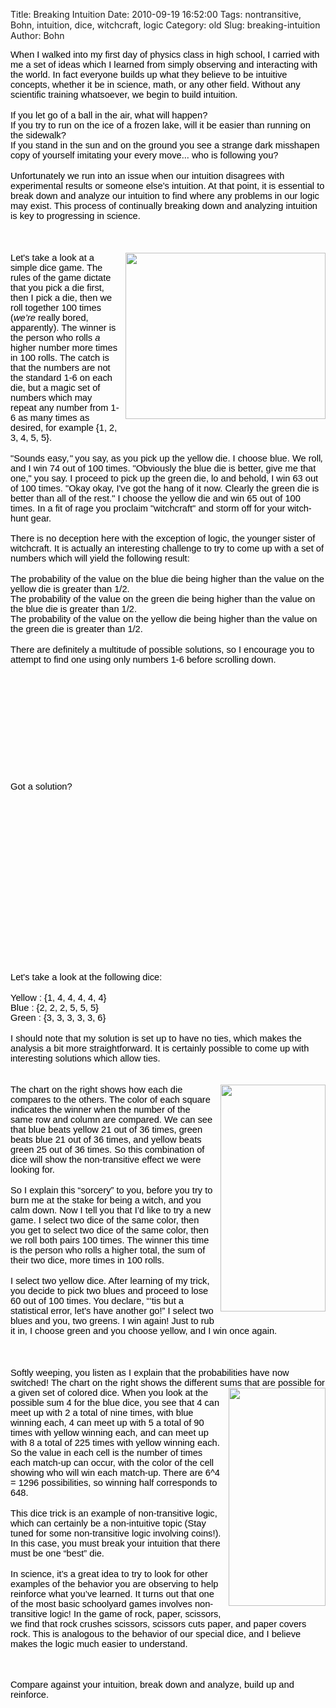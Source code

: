 Title: Breaking Intuition
Date: 2010-09-19 16:52:00
Tags: nontransitive, Bohn, intuition, dice, witchcraft, logic
Category: old
Slug: breaking-intuition
Author: Bohn

<span style="font-size: 11pt; font-family: Arial; color: rgb(0, 0, 0); background-color: transparent; font-weight: normal; font-style: normal; text-decoration: none; vertical-align: baseline;" id="internal-source-marker_0.5041676977831298"></span><span style="font-size: 11pt; font-family: Arial; color: rgb(0, 0, 0); background-color: transparent; font-weight: normal; font-style: normal; text-decoration: none; vertical-align: baseline;">When  I walked into my first day of physics class in high school, I carried  with me a set of ideas which I learned from simply observing and  interacting with the world.  In fact everyone builds up what they  believe to be intuitive concepts, whether it be in science, math, or any  other field.  Without any scientific training whatsoever, we begin to  build intuition.</span>
<br /><span style="font-size: 11pt; font-family: Arial; color: rgb(0, 0, 0); background-color: transparent; font-weight: normal; font-style: normal; text-decoration: none; vertical-align: baseline;"></span>
<br /><span style="font-size: 11pt; font-family: Arial; color: rgb(0, 0, 0); background-color: transparent; font-weight: normal; font-style: normal; text-decoration: none; vertical-align: baseline;">If you let go of a ball in the air, what will happen?  </span>
<br /><span style="font-size: 11pt; font-family: Arial; color: rgb(0, 0, 0); background-color: transparent; font-weight: normal; font-style: normal; text-decoration: none; vertical-align: baseline;">If you try to run on the ice of a frozen lake, will it be easier than running on the sidewalk?</span>
<br /><span style="font-size: 11pt; font-family: Arial; color: rgb(0, 0, 0); background-color: transparent; font-weight: normal; font-style: normal; text-decoration: none; vertical-align: baseline;">If you stand in the sun and on the ground you see a strange dark misshapen copy of yourself imitating your every move... who is following you?</span>
<br /><span style="font-size: 11pt; font-family: Arial; color: rgb(0, 0, 0); background-color: transparent; font-weight: normal; font-style: normal; text-decoration: none; vertical-align: baseline;"></span>
<br /><span style="font-size: 11pt; font-family: Arial; color: rgb(0, 0, 0); background-color: transparent; font-weight: normal; font-style: normal; text-decoration: none; vertical-align: baseline;">Unfortunately  we run into an issue when our intuition disagrees with experimental  results or someone else’s intuition.  At that point, it is essential to  break down and analyze our intuition to find where any problems in our  logic may exist.  This process of continually breaking down and  analyzing intuition is key to progressing in science.</span>
<br /><span style="font-size: 11pt; font-family: Arial; color: rgb(0, 0, 0); background-color: transparent; font-weight: normal; font-style: normal; text-decoration: none; vertical-align: baseline;"></span>
<br /><span style="font-size: 11pt; font-family: Arial; color: rgb(0, 0, 0); background-color: transparent; font-weight: normal; font-style: normal; text-decoration: none; vertical-align: baseline;"><a name='more'></a></span>
<br />
<br /><a href="http://4.bp.blogspot.com/_CPJjnXOJ-mQ/TJZ5DVIGsPI/AAAAAAAAABU/-22lS-Cq6_U/s1600/ThreeDice.jpg"><img style="float: right; margin: 0pt 0pt 10px 10px; cursor: pointer; width: 320px; height: 266px;" src="http://4.bp.blogspot.com/_CPJjnXOJ-mQ/TJZ5DVIGsPI/AAAAAAAAABU/-22lS-Cq6_U/s320/ThreeDice.jpg" alt="" id="BLOGGER_PHOTO_ID_5518731491506827506" border="0" /></a><span style="font-size: 11pt; font-family: Arial; color: rgb(0, 0, 0); background-color: transparent; font-weight: normal; font-style: normal; text-decoration: none; vertical-align: baseline;" id="internal-source-marker_0.5041676977831298">Let's  take a look at a simple dice game.  The rules of the game dictate that  you pick a die first, then I pick a die, then we roll together 100 times  (</span><span style="font-size: 11pt; font-family: Arial; color: rgb(0, 0, 0); background-color: transparent; font-weight: normal; font-style: italic; text-decoration: none; vertical-align: baseline;">we’re</span><span style="font-size: 11pt; font-family: Arial; color: rgb(0, 0, 0); background-color: transparent; font-weight: normal; font-style: normal; text-decoration: none; vertical-align: baseline;"> really bored, apparently).  The winner is the person who rolls</span><span style="font-size: 11pt; font-family: Arial; color: rgb(0, 0, 0); background-color: transparent; font-weight: normal; font-style: italic; text-decoration: none; vertical-align: baseline;"> a</span><span style="font-size: 11pt; font-family: Arial; color: rgb(0, 0, 0); background-color: transparent; font-weight: normal; font-style: normal; text-decoration: none; vertical-align: baseline;">  higher number more times in 100 rolls.  The catch is that the numbers  are not the standard 1-6 on each die, but a magic set of numbers which  may repeat any number from 1-6 as many times as desired, for example {1,  2, 3, 4, 5, 5}.  </span>
<br /><span style="font-size: 11pt; font-family: Arial; color: rgb(0, 0, 0); background-color: transparent; font-weight: normal; font-style: normal; text-decoration: none; vertical-align: baseline;"></span>
<br /><span style="font-size: 11pt; font-family: Arial; color: rgb(0, 0, 0); background-color: transparent; font-weight: normal; font-style: normal; text-decoration: none; vertical-align: baseline;">"Sounds easy</span><span style="font-size: 11pt; font-family: Arial; color: rgb(0, 0, 0); background-color: transparent; font-weight: normal; font-style: italic; text-decoration: none; vertical-align: baseline;">,"</span><span style="font-size: 11pt; font-family: Arial; color: rgb(0, 0, 0); background-color: transparent; font-weight: normal; font-style: normal; text-decoration: none; vertical-align: baseline;"> you say, as you pick up the yellow die.  I choose blue.  We</span><span style="font-size: 11pt; font-family: Arial; color: rgb(0, 0, 0); background-color: transparent; font-weight: normal; font-style: italic; text-decoration: none; vertical-align: baseline;"> </span><span style="font-size: 11pt; font-family: Arial; color: rgb(0, 0, 0); background-color: transparent; font-weight: normal; font-style: normal; text-decoration: none; vertical-align: baseline;">roll</span><span style="font-size: 11pt; font-family: Arial; color: rgb(0, 0, 0); background-color: transparent; font-weight: normal; font-style: italic; text-decoration: none; vertical-align: baseline;">, </span><span style="font-size: 11pt; font-family: Arial; color: rgb(0, 0, 0); background-color: transparent; font-weight: normal; font-style: normal; text-decoration: none; vertical-align: baseline;">and  I win 74 out of 100 times.  "Obviously the blue die is better, give me  that one," you say.  I proceed to pick up the green die, lo and behold, I  win 63 out of 100 times.  "Okay okay, I've got the hang of it now.   Clearly the green die is better than all of the rest."  I choose the  yellow die and win 65 out of 100 times.  In a fit of rage you proclaim  "witchcraft" and storm off for your witch-hunt gear.
<br />
<br /></span><span style="font-size: 11pt; font-family: Arial; color: rgb(0, 0, 0); background-color: transparent; font-weight: normal; font-style: normal; text-decoration: none; vertical-align: baseline;" id="internal-source-marker_0.5041676977831298">There  is no deception here with the exception of logic, the younger sister of  witchcraft.  It is actually an interesting challenge to try to come up  with a set of numbers which will yield the following result:</span>
<br /><span style="font-size: 11pt; font-family: Arial; color: rgb(0, 0, 0); background-color: transparent; font-weight: normal; font-style: normal; text-decoration: none; vertical-align: baseline;"></span>
<br /><span style="font-size: 11pt; font-family: Arial; color: rgb(0, 0, 0); background-color: transparent; font-weight: normal; font-style: normal; text-decoration: none; vertical-align: baseline;">The probability of the value on the blue die being higher than the value on the yellow die is greater than 1/2.</span>
<br /><span style="font-size: 11pt; font-family: Arial; color: rgb(0, 0, 0); background-color: transparent; font-weight: normal; font-style: normal; text-decoration: none; vertical-align: baseline;">The probability of the value on the green die being higher than the value on the blue die is greater than 1/2.</span>
<br /><span style="font-size: 11pt; font-family: Arial; color: rgb(0, 0, 0); background-color: transparent; font-weight: normal; font-style: normal; text-decoration: none; vertical-align: baseline;">The probability of the value on the yellow die being higher than the value on the green die is greater than 1/2.</span>
<br /><span style="font-size: 11pt; font-family: Arial; color: rgb(0, 0, 0); background-color: transparent; font-weight: normal; font-style: normal; text-decoration: none; vertical-align: baseline;"></span>
<br /><span style="font-size: 11pt; font-family: Arial; color: rgb(0, 0, 0); background-color: transparent; font-weight: normal; text-decoration: none; vertical-align: baseline;">There are definitely a multitude of possible solutions</span><span style="font-size: 11pt; font-family: Arial; color: rgb(0, 0, 0); background-color: transparent; font-weight: normal; font-style: normal; text-decoration: none; vertical-align: baseline;">, so I encourage you to attempt </span><span style="font-size: 11pt; font-family: Arial; color: rgb(0, 0, 0); background-color: transparent; font-weight: normal; text-decoration: none; vertical-align: baseline;">to find one</span><span style="font-size: 11pt; font-family: Arial; color: rgb(0, 0, 0); background-color: transparent; font-weight: normal; font-style: normal; text-decoration: none; vertical-align: baseline;"> using only numbers 1-6 before scrolling down.</span>
<br /><span style="font-size: 11pt; font-family: Arial; color: rgb(0, 0, 0); background-color: transparent; font-weight: normal; font-style: normal; text-decoration: none; vertical-align: baseline;"></span>
<br /><span style="font-size: 11pt; font-family: Arial; color: rgb(0, 0, 0); background-color: transparent; font-weight: normal; font-style: normal; text-decoration: none; vertical-align: baseline;"></span>
<br /><span style="font-size: 11pt; font-family: Arial; color: rgb(0, 0, 0); background-color: transparent; font-weight: normal; font-style: normal; text-decoration: none; vertical-align: baseline;"></span>
<br /><span style="font-size: 11pt; font-family: Arial; color: rgb(0, 0, 0); background-color: transparent; font-weight: normal; font-style: normal; text-decoration: none; vertical-align: baseline;"></span>
<br /><span style="font-size: 11pt; font-family: Arial; color: rgb(0, 0, 0); background-color: transparent; font-weight: normal; font-style: normal; text-decoration: none; vertical-align: baseline;"></span>
<br /><span style="font-size: 11pt; font-family: Arial; color: rgb(0, 0, 0); background-color: transparent; font-weight: normal; font-style: normal; text-decoration: none; vertical-align: baseline;"></span>
<br /><span style="font-size: 11pt; font-family: Arial; color: rgb(0, 0, 0); background-color: transparent; font-weight: normal; font-style: normal; text-decoration: none; vertical-align: baseline;"></span>
<br /><span style="font-size: 11pt; font-family: Arial; color: rgb(0, 0, 0); background-color: transparent; font-weight: normal; font-style: normal; text-decoration: none; vertical-align: baseline;"></span>
<br /><span style="font-size: 11pt; font-family: Arial; color: rgb(0, 0, 0); background-color: transparent; font-weight: normal; font-style: normal; text-decoration: none; vertical-align: baseline;"></span>
<br /><span style="font-size: 11pt; font-family: Arial; color: rgb(0, 0, 0); background-color: transparent; font-weight: normal; font-style: normal; text-decoration: none; vertical-align: baseline;"></span>
<br /><span style="font-size: 11pt; font-family: Arial; color: rgb(0, 0, 0); background-color: transparent; font-weight: normal; font-style: normal; text-decoration: none; vertical-align: baseline;"></span>
<br /><span style="font-size: 11pt; font-family: Arial; color: rgb(0, 0, 0); background-color: transparent; font-weight: normal; font-style: normal; text-decoration: none; vertical-align: baseline;">Got a solution?</span>
<br /><span style="font-size: 11pt; font-family: Arial; color: rgb(0, 0, 0); background-color: transparent; font-weight: normal; font-style: normal; text-decoration: none; vertical-align: baseline;"></span>
<br /><span style="font-size: 11pt; font-family: Arial; color: rgb(0, 0, 0); background-color: transparent; font-weight: normal; font-style: normal; text-decoration: none; vertical-align: baseline;"></span>
<br /><span style="font-size: 11pt; font-family: Arial; color: rgb(0, 0, 0); background-color: transparent; font-weight: normal; font-style: normal; text-decoration: none; vertical-align: baseline;"></span>
<br /><span style="font-size: 11pt; font-family: Arial; color: rgb(0, 0, 0); background-color: transparent; font-weight: normal; font-style: normal; text-decoration: none; vertical-align: baseline;"></span>
<br /><span style="font-size: 11pt; font-family: Arial; color: rgb(0, 0, 0); background-color: transparent; font-weight: normal; font-style: normal; text-decoration: none; vertical-align: baseline;"></span>
<br /><span style="font-size: 11pt; font-family: Arial; color: rgb(0, 0, 0); background-color: transparent; font-weight: normal; font-style: normal; text-decoration: none; vertical-align: baseline;"></span>
<br /><span style="font-size: 11pt; font-family: Arial; color: rgb(0, 0, 0); background-color: transparent; font-weight: normal; font-style: normal; text-decoration: none; vertical-align: baseline;"></span>
<br /><span style="font-size: 11pt; font-family: Arial; color: rgb(0, 0, 0); background-color: transparent; font-weight: normal; font-style: normal; text-decoration: none; vertical-align: baseline;"></span>
<br /><span style="font-size: 11pt; font-family: Arial; color: rgb(0, 0, 0); background-color: transparent; font-weight: normal; font-style: normal; text-decoration: none; vertical-align: baseline;"></span>
<br /><span style="font-size: 11pt; font-family: Arial; color: rgb(0, 0, 0); background-color: transparent; font-weight: normal; font-style: normal; text-decoration: none; vertical-align: baseline;"></span>
<br /><span style="font-size: 11pt; font-family: Arial; color: rgb(0, 0, 0); background-color: transparent; font-weight: normal; font-style: normal; text-decoration: none; vertical-align: baseline;"></span>
<br /><span style="font-size: 11pt; font-family: Arial; color: rgb(0, 0, 0); background-color: transparent; font-weight: normal; font-style: normal; text-decoration: none; vertical-align: baseline;"></span>
<br /><span style="font-size: 11pt; font-family: Arial; color: rgb(0, 0, 0); background-color: transparent; font-weight: normal; font-style: normal; text-decoration: none; vertical-align: baseline;"></span>
<br /><span style="font-size: 11pt; font-family: Arial; color: rgb(0, 0, 0); background-color: transparent; font-weight: normal; font-style: normal; text-decoration: none; vertical-align: baseline;"></span>
<br /><span style="font-size: 11pt; font-family: Arial; color: rgb(0, 0, 0); background-color: transparent; font-weight: normal; font-style: normal; text-decoration: none; vertical-align: baseline;"></span>
<br /><span style="font-size: 11pt; font-family: Arial; color: rgb(0, 0, 0); background-color: transparent; font-weight: normal; font-style: normal; text-decoration: none; vertical-align: baseline;"></span>
<br /><span style="font-size: 11pt; font-family: Arial; color: rgb(0, 0, 0); background-color: transparent; font-weight: normal; font-style: normal; text-decoration: none; vertical-align: baseline;"></span>
<br /><span style="font-size: 11pt; font-family: Arial; color: rgb(0, 0, 0); background-color: transparent; font-weight: normal; font-style: normal; text-decoration: none; vertical-align: baseline;">Let's take a look at the following dice:</span>
<br /><span style="font-size: 11pt; font-family: Arial; color: rgb(0, 0, 0); background-color: transparent; font-weight: normal; font-style: normal; text-decoration: none; vertical-align: baseline;"></span>
<br /><span style="font-size: 11pt; font-family: Arial; color: rgb(0, 0, 0); background-color: transparent; font-weight: normal; font-style: normal; text-decoration: none; vertical-align: baseline;">Yellow : {1, 4, 4, 4, 4, 4}</span>
<br /><span style="font-size: 11pt; font-family: Arial; color: rgb(0, 0, 0); background-color: transparent; font-weight: normal; font-style: normal; text-decoration: none; vertical-align: baseline;">Blue :   {2, 2, 2, 5, 5, 5}</span>
<br /><span style="font-size: 11pt; font-family: Arial; color: rgb(0, 0, 0); background-color: transparent; font-weight: normal; font-style: normal; text-decoration: none; vertical-align: baseline;">Green :  {3, 3, 3, 3, 3, 6}</span>
<br />
<br /><span style="font-size: 11pt; font-family: Arial; color: rgb(0, 0, 0); background-color: transparent; font-weight: normal; font-style: normal; text-decoration: none; vertical-align: baseline;" id="internal-source-marker_0.5041676977831298">I  should note that my solution is set up to have no ties, which makes the  analysis a bit more straightforward.  It is certainly possible to come  up with interesting solutions which allow ties. </span>
<br />
<br />
<br /><a href="http://1.bp.blogspot.com/_CPJjnXOJ-mQ/TJZ436UNErI/AAAAAAAAABM/m-BpJNofQFk/s1600/Screen+shot+2010-09-19+at+4.10.27+PM.png"><img style="float: right; margin: 0pt 0pt 10px 10px; cursor: pointer; width: 168px; height: 363px;" src="http://1.bp.blogspot.com/_CPJjnXOJ-mQ/TJZ436UNErI/AAAAAAAAABM/m-BpJNofQFk/s320/Screen+shot+2010-09-19+at+4.10.27+PM.png" alt="" id="BLOGGER_PHOTO_ID_5518731295331259058" border="0" /></a><span style="font-size: 11pt; font-family: Arial; color: rgb(0, 0, 0); background-color: transparent; font-weight: normal; font-style: normal; text-decoration: none; vertical-align: baseline;" id="internal-source-marker_0.5041676977831298">The  chart on the right shows how each die compares to the others.  The  color of each square indicates the winner when the number of the same  row and column are compared.  We can see that blue beats yellow 21 out  of 36 times, green beats blue 21 out of 36 times, and yellow beats green  25 out of 36 times.  So this combination of dice will show the  non-transitive effect we were looking for.</span>
<br /><span style="font-size: 11pt; font-family: Arial; color: rgb(0, 0, 0); background-color: transparent; font-weight: normal; font-style: normal; text-decoration: none; vertical-align: baseline;"></span>
<br /><span style="font-size: 11pt; font-family: Arial; color: rgb(0, 0, 0); background-color: transparent; font-weight: normal; font-style: normal; text-decoration: none; vertical-align: baseline;">So  I explain this “sorcery” to you, before you try to burn me at the stake  for being a witch, and you calm down.  Now I tell you that I’d like to  try a new game.  I select two dice of the same color, then you get to  select two dice of the same color, then we roll both pairs 100 times.   The winner this time is the person who rolls a higher total, the sum of  their two dice, more times in 100 rolls.</span>
<br /><span style="font-size: 11pt; font-family: Arial; color: rgb(0, 0, 0); background-color: transparent; font-weight: normal; font-style: normal; text-decoration: none; vertical-align: baseline;"></span>
<br /><span style="font-size: 11pt; font-family: Arial; color: rgb(0, 0, 0); background-color: transparent; font-weight: normal; font-style: normal; text-decoration: none; vertical-align: baseline;">I  select two yellow dice.  After learning of my trick, you decide to pick  two blues and proceed to lose 60 out of 100 times.  You declare, “‘tis  but a statistical error, let’s have another go!” I select two blues and  you, two greens.  I win again!  Just to rub it in, I choose green and  you choose yellow, and I win once again.  </span>
<br />
<br />
<br />
<br /><span style="font-size: 11pt; font-family: Arial; color: rgb(0, 0, 0); background-color: transparent; font-weight: normal; font-style: normal; text-decoration: none; vertical-align: baseline;" id="internal-source-marker_0.5041676977831298">Softly  weeping, you listen as I explain that the probabilities have now  switched!  The chart on the right shows the different sums that are  possible for a given set of colored dice.  When you look</span><a href="http://3.bp.blogspot.com/_CPJjnXOJ-mQ/TJZ4wlSQh4I/AAAAAAAAAA0/p69QSdtqFdc/s1600/Screen+shot+2010-09-19+at+4.10.38+PM.png"><img style="float: right; margin: 0pt 0pt 10px 10px; cursor: pointer; width: 155px; height: 349px;" src="http://3.bp.blogspot.com/_CPJjnXOJ-mQ/TJZ4wlSQh4I/AAAAAAAAAA0/p69QSdtqFdc/s320/Screen+shot+2010-09-19+at+4.10.38+PM.png" alt="" id="BLOGGER_PHOTO_ID_5518731169426868098" border="0" /></a><span style="font-size: 11pt; font-family: Arial; color: rgb(0, 0, 0); background-color: transparent; font-weight: normal; font-style: normal; text-decoration: none; vertical-align: baseline;" id="internal-source-marker_0.5041676977831298"> at the possible  sum 4 for the blue dice, you see that 4 can meet up with 2 a total of  nine times, with blue w</span><span style="font-size: 11pt; font-family: Arial; color: rgb(0, 0, 0); background-color: transparent; font-weight: normal; font-style: normal; text-decoration: none; vertical-align: baseline;" id="internal-source-marker_0.5041676977831298">in</span><span style="font-size: 11pt; font-family: Arial; color: rgb(0, 0, 0); background-color: transparent; font-weight: normal; font-style: normal; text-decoration: none; vertical-align: baseline;" id="internal-source-marker_0.5041676977831298">ning each, 4 can meet up with 5 a total of 90  times with yellow winning each, and  can meet up with 8 a total of 225  times with yellow winning each.  So the value in each cell is the number  of times each match</span><span style="font-size: 11pt; font-family: Arial; color: rgb(0, 0, 0); background-color: transparent; font-weight: normal; font-style: normal; text-decoration: none; vertical-align: baseline;" id="internal-source-marker_0.5041676977831298">-up can occur, with the color of the cell showing  who will win each match-up.  There are 6^4 = 1296 possibilities, so  winning half corresponds to 648.</span>
<br /><span style="font-size: 11pt; font-family: Arial; color: rgb(0, 0, 0); background-color: transparent; font-weight: normal; font-style: normal; text-decoration: none; vertical-align: baseline;"></span>
<br /><span style="font-size: 11pt; font-family: Arial; color: rgb(0, 0, 0); background-color: transparent; font-weight: normal; font-style: normal; text-decoration: none; vertical-align: baseline;">This  dice trick is an example of non-transitive logic, which can certainly  be a non-intuitive topic (Stay tuned for some non-transitive logic  involving coins!).  In this case, you must break your intuition that  there must be one “best” die.  </span>
<br /><span style="font-size: 11pt; font-family: Arial; color: rgb(0, 0, 0); background-color: transparent; font-weight: normal; font-style: normal; text-decoration: none; vertical-align: baseline;"></span>
<br /><span style="font-size: 11pt; font-family: Arial; color: rgb(0, 0, 0); background-color: transparent; font-weight: normal; font-style: normal; text-decoration: none; vertical-align: baseline;">In  science, it’s a great idea to try to look for other examples of the  behavior you are observing to help reinforce what you’ve learned.  It  turns out that one of the most basic schoolyard games invo</span><span style="font-size: 11pt; font-family: Arial; color: rgb(0, 0, 0); background-color: transparent; font-weight: normal; font-style: normal; text-decoration: none; vertical-align: baseline;">lves  non-transitive logic!  In the game of rock, paper, scissors, we find  that rock crushes scissors, scissors cuts paper, and paper covers rock.   This is analogous to the behavior of our special dice, and I believe  makes the logic much easier to understand.
<br />
<br />
<br /></span>
<br /><span style="font-size: 11pt; font-family: Arial; color: rgb(0, 0, 0); background-color: transparent; font-weight: normal; font-style: normal; text-decoration: none; vertical-align: baseline;" id="internal-source-marker_0.5041676977831298">Compare against your intuition, break down and analyze, build up and reinforce.</span>
